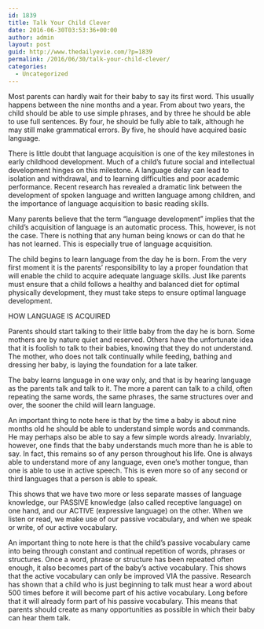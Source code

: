 ```yaml
---
id: 1839
title: Talk Your Child Clever
date: 2016-06-30T03:53:36+00:00
author: admin
layout: post
guid: http://www.thedailyevie.com/?p=1839
permalink: /2016/06/30/talk-your-child-clever/
categories:
  - Uncategorized
---
```

Most parents can hardly wait for their baby to say its first word. This usually happens between the nine months and a year. From about two years, the child should be able to use simple phrases, and by three he should be able to use full sentences. By four, he should be fully able to talk, although he may still make grammatical errors. By five, he should have acquired basic language.

There is little doubt that language acquisition is one of the key milestones in early childhood development. Much of a child&#8217;s future social and intellectual development hinges on this milestone. A language delay can lead to isolation and withdrawal, and to learning difficulties and poor academic performance. Recent research has revealed a dramatic link between the development of spoken language and written language among children, and the importance of language acquisition to basic reading skills.

Many parents believe that the term &#8220;language development&#8221; implies that the child’s acquisition of language is an automatic process. This, however, is not the case. There is nothing that any human being knows or can do that he has not learned. This is especially true of language acquisition.

The child begins to learn language from the day he is born. From the very first moment it is the parents’ responsibility to lay a proper foundation that will enable the child to acquire adequate language skills. Just like parents must ensure that a child follows a healthy and balanced diet for optimal physically development, they must take steps to ensure optimal language development.

HOW LANGUAGE IS ACQUIRED

Parents should start talking to their little baby from the day he is born. Some mothers are by nature quiet and reserved. Others have the unfortunate idea that it is foolish to talk to their babies, knowing that they do not understand. The mother, who does not talk continually while feeding, bathing and dressing her baby, is laying the foundation for a late talker.

The baby learns language in one way only, and that is by hearing language as the parents talk and talk to it. The more a parent can talk to a child, often repeating the same words, the same phrases, the same structures over and over, the sooner the child will learn language.

An important thing to note here is that by the time a baby is about nine months old he should be able to understand simple words and commands. He may perhaps also be able to say a few simple words already. Invariably, however, one finds that the baby understands much more than he is able to say. In fact, this remains so of any person throughout his life. One is always able to understand more of any language, even one’s mother tongue, than one is able to use in active speech. This is even more so of any second or third languages that a person is able to speak.

This shows that we have two more or less separate masses of language knowledge, our PASSIVE knowledge (also called receptive language) on one hand, and our ACTIVE (expressive language) on the other. When we listen or read, we make use of our passive vocabulary, and when we speak or write, of our active vocabulary.

An important thing to note here is that the child’s passive vocabulary came into being through constant and continual repetition of words, phrases or structures. Once a word, phrase or structure has been repeated often enough, it also becomes part of the baby’s active vocabulary. This shows that the active vocabulary can only be improved VIA the passive. Research has shown that a child who is just beginning to talk must hear a word about 500 times before it will become part of his active vocabulary. Long before that it will already form part of his passive vocabulary. This means that parents should create as many opportunities as possible in which their baby can hear them talk.